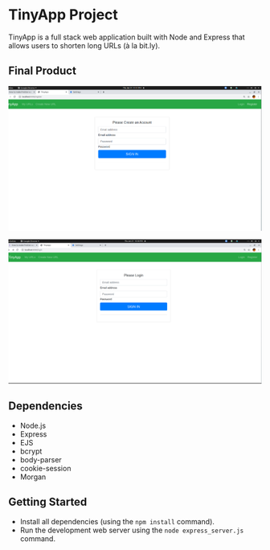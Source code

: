 # TinyApp Project

TinyApp is a full stack web application built with Node and Express that allows users to shorten long URLs (à la bit.ly).

## Final Product

!["Register"](https://raw.githubusercontent.com/ajanes780/tinyapp/master/docs/slide%202.png)


!["Login"](https://raw.githubusercontent.com/ajanes780/tinyapp/master/docs/slide1.png)

## Dependencies

- Node.js
- Express
- EJS
- bcrypt
- body-parser
- cookie-session
- Morgan
 

## Getting Started

- Install all dependencies (using the `npm install` command).
- Run the development web server using the `node express_server.js` command.
